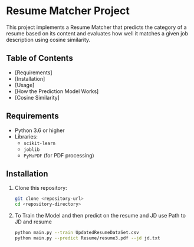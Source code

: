 # Resume Matcher Project

This project implements a Resume Matcher that predicts the category of a resume based on its content and evaluates how well it matches a given job description using cosine similarity.

## Table of Contents

- [Requirements]
- [Installation]
- [Usage]
- [How the Prediction Model Works]
- [Cosine Similarity]

## Requirements

- Python 3.6 or higher
- Libraries:
  - `scikit-learn`
  - `joblib`
  - `PyMuPDF` (for PDF processing)


## Installation

1. Clone this repository:
   ```bash
   git clone <repository-url>
   cd <repository-directory>
2. To Train the Model and then predict on the resume and JD
   use Path to JD and resume
   ```bash
   python main.py --train UpdatedResumeDataSet.csv  
   python main.py --predict Resume/resume3.pdf --jd jd.txt
   

